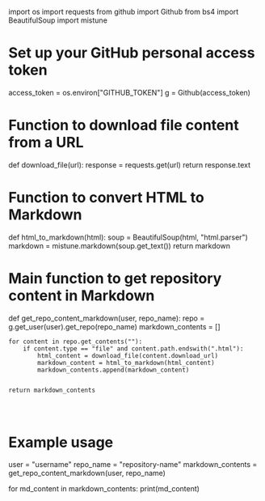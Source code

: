 <p>import os
import requests
from github import Github
from bs4 import BeautifulSoup
import mistune</p>
<h1>Set up your GitHub personal access token</h1>
<p>access_token = os.environ[&quot;GITHUB_TOKEN&quot;]
g = Github(access_token)</p>
<h1>Function to download file content from a URL</h1>
<p>def download_file(url):
    response = requests.get(url)
    return response.text</p>
<h1>Function to convert HTML to Markdown</h1>
<p>def html_to_markdown(html):
    soup = BeautifulSoup(html, &quot;html.parser&quot;)
    markdown = mistune.markdown(soup.get_text())
    return markdown</p>
<h1>Main function to get repository content in Markdown</h1>
<p>def get_repo_content_markdown(user, repo_name):
    repo = g.get_user(user).get_repo(repo_name)
    markdown_contents = []</p>
<pre><code>for content in repo.get_contents(&quot;&quot;):
    if content.type == &quot;file&quot; and content.path.endswith(&quot;.html&quot;):
        html_content = download_file(content.download_url)
        markdown_content = html_to_markdown(html_content)
        markdown_contents.append(markdown_content)

return markdown_contents


</code></pre>
<h1>Example usage</h1>
<p>user = &quot;username&quot;
repo_name = &quot;repository-name&quot;
markdown_contents = get_repo_content_markdown(user, repo_name)</p>
<p>for md_content in markdown_contents:
    print(md_content)</p>
